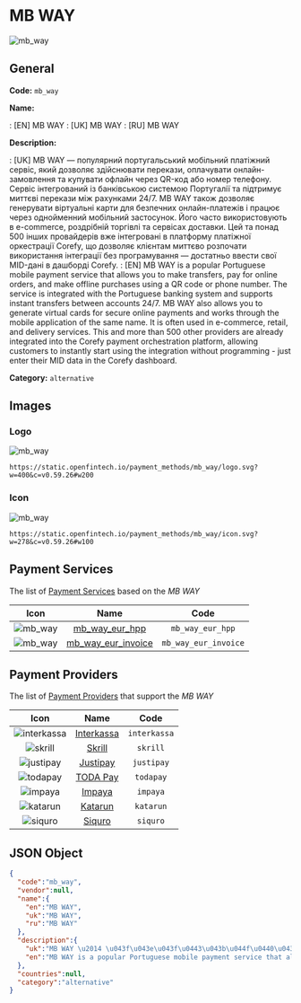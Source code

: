 
# MB WAY 
![mb_way](https://static.openfintech.io/payment_methods/mb_way/logo.svg?w=400&c=v0.59.26#w200)  

## General 
**Code:** `mb_way` 
 
**Name:** 
 
:	[EN] MB WAY 
:	[UK] MB WAY 
:	[RU] MB WAY 
 
**Description:** 
 
: [UK] MB WAY — популярний португальський мобільний платіжний сервіс, який дозволяє здійснювати перекази, оплачувати онлайн-замовлення та купувати офлайн через QR-код або номер телефону. Сервіс інтегрований із банківською системою Португалії та підтримує миттєві перекази між рахунками 24/7. MB WAY також дозволяє генерувати віртуальні карти для безпечних онлайн-платежів і працює через однойменний мобільний застосунок. Його часто використовують в e-commerce, роздрібній торгівлі та сервісах доставки. Цей та понад 500 інших провайдерів вже інтегровані в платформу платіжної оркестрації Corefy, що дозволяє клієнтам миттєво розпочати використання інтеграції без програмування — достатньо ввести свої MID-дані в дашборді Corefy. 
: [EN] MB WAY is a popular Portuguese mobile payment service that allows you to make transfers, pay for online orders, and make offline purchases using a QR code or phone number. The service is integrated with the Portuguese banking system and supports instant transfers between accounts 24/7. MB WAY also allows you to generate virtual cards for secure online payments and works through the mobile application of the same name. It is often used in e-commerce, retail, and delivery services. This and more than 500 other providers are already integrated into the Corefy payment orchestration platform, allowing customers to instantly start using the integration without programming - just enter their MID data in the Corefy dashboard. 
 
**Category:** `alternative` 
 

## Images 

### Logo 
![mb_way](https://static.openfintech.io/payment_methods/mb_way/logo.svg?w=400&c=v0.59.26#w200)  

```
https://static.openfintech.io/payment_methods/mb_way/logo.svg?w=400&c=v0.59.26#w200
```  

### Icon 
![mb_way](https://static.openfintech.io/payment_methods/mb_way/icon.svg?w=278&c=v0.59.26#w100)  

```
https://static.openfintech.io/payment_methods/mb_way/icon.svg?w=278&c=v0.59.26#w100
```  

## Payment Services 
 
The list of [Payment Services](/payment-services/) based on the _MB WAY_ 

|Icon|Name|Code| 
|:---:|:---:|:---:| 
|![mb_way](https://static.openfintech.io/payment_methods/mb_way/icon.svg?w=278&c=v0.59.26#w100) |[mb_way_eur_hpp](/payment-services/mb_way_eur_hpp/)|`mb_way_eur_hpp`| 
|![mb_way](https://static.openfintech.io/payment_methods/mb_way/icon.svg?w=278&c=v0.59.26#w100) |[mb_way_eur_invoice](/payment-services/mb_way_eur_invoice/)|`mb_way_eur_invoice`| 
 

## Payment Providers 
 
The list of [Payment Providers](/payment-providers/) that support the _MB WAY_ 

|Icon|Name|Code| 
|:---:|:---:|:---:| 
|![interkassa](https://static.openfintech.io/payment_providers/interkassa/icon.svg?w=278&c=v0.59.26#w100) |[Interkassa](/payment-providers/interkassa/)|`interkassa`| 
|![skrill](https://static.openfintech.io/payment_providers/skrill/icon.svg?w=278&c=v0.59.26#w100) |[Skrill](/payment-providers/skrill/)|`skrill`| 
|![justipay](https://static.openfintech.io/payment_providers/justipay/icon.png?w=278&c=v0.59.26#w100) |[Justipay](/payment-providers/justipay/)|`justipay`| 
|![todapay](https://static.openfintech.io/payment_providers/todapay/icon.svg?w=278&c=v0.59.26#w100) |[TODA Pay](/payment-providers/todapay/)|`todapay`| 
|![impaya](https://static.openfintech.io/payment_providers/impaya/icon.png?w=278&c=v0.59.26#w100) |[Impaya](/payment-providers/impaya/)|`impaya`| 
|![katarun](https://static.openfintech.io/payment_providers/katarun/icon.png?w=278&c=v0.59.26#w100) |[Katarun](/payment-providers/katarun/)|`katarun`| 
|![siquro](https://static.openfintech.io/payment_providers/siquro/icon.png?w=278&c=v0.59.26#w100) |[Siquro](/payment-providers/siquro/)|`siquro`| 
 

## JSON Object 

```json
{
  "code":"mb_way",
  "vendor":null,
  "name":{
    "en":"MB WAY",
    "uk":"MB WAY",
    "ru":"MB WAY"
  },
  "description":{
    "uk":"MB WAY \u2014 \u043f\u043e\u043f\u0443\u043b\u044f\u0440\u043d\u0438\u0439 \u043f\u043e\u0440\u0442\u0443\u0433\u0430\u043b\u044c\u0441\u044c\u043a\u0438\u0439 \u043c\u043e\u0431\u0456\u043b\u044c\u043d\u0438\u0439 \u043f\u043b\u0430\u0442\u0456\u0436\u043d\u0438\u0439 \u0441\u0435\u0440\u0432\u0456\u0441, \u044f\u043a\u0438\u0439 \u0434\u043e\u0437\u0432\u043e\u043b\u044f\u0454 \u0437\u0434\u0456\u0439\u0441\u043d\u044e\u0432\u0430\u0442\u0438 \u043f\u0435\u0440\u0435\u043a\u0430\u0437\u0438, \u043e\u043f\u043b\u0430\u0447\u0443\u0432\u0430\u0442\u0438 \u043e\u043d\u043b\u0430\u0439\u043d-\u0437\u0430\u043c\u043e\u0432\u043b\u0435\u043d\u043d\u044f \u0442\u0430 \u043a\u0443\u043f\u0443\u0432\u0430\u0442\u0438 \u043e\u0444\u043b\u0430\u0439\u043d \u0447\u0435\u0440\u0435\u0437 QR-\u043a\u043e\u0434 \u0430\u0431\u043e \u043d\u043e\u043c\u0435\u0440 \u0442\u0435\u043b\u0435\u0444\u043e\u043d\u0443. \u0421\u0435\u0440\u0432\u0456\u0441 \u0456\u043d\u0442\u0435\u0433\u0440\u043e\u0432\u0430\u043d\u0438\u0439 \u0456\u0437 \u0431\u0430\u043d\u043a\u0456\u0432\u0441\u044c\u043a\u043e\u044e \u0441\u0438\u0441\u0442\u0435\u043c\u043e\u044e \u041f\u043e\u0440\u0442\u0443\u0433\u0430\u043b\u0456\u0457 \u0442\u0430 \u043f\u0456\u0434\u0442\u0440\u0438\u043c\u0443\u0454 \u043c\u0438\u0442\u0442\u0454\u0432\u0456 \u043f\u0435\u0440\u0435\u043a\u0430\u0437\u0438 \u043c\u0456\u0436 \u0440\u0430\u0445\u0443\u043d\u043a\u0430\u043c\u0438 24\/7. MB WAY \u0442\u0430\u043a\u043e\u0436 \u0434\u043e\u0437\u0432\u043e\u043b\u044f\u0454 \u0433\u0435\u043d\u0435\u0440\u0443\u0432\u0430\u0442\u0438 \u0432\u0456\u0440\u0442\u0443\u0430\u043b\u044c\u043d\u0456 \u043a\u0430\u0440\u0442\u0438 \u0434\u043b\u044f \u0431\u0435\u0437\u043f\u0435\u0447\u043d\u0438\u0445 \u043e\u043d\u043b\u0430\u0439\u043d-\u043f\u043b\u0430\u0442\u0435\u0436\u0456\u0432 \u0456 \u043f\u0440\u0430\u0446\u044e\u0454 \u0447\u0435\u0440\u0435\u0437 \u043e\u0434\u043d\u043e\u0439\u043c\u0435\u043d\u043d\u0438\u0439 \u043c\u043e\u0431\u0456\u043b\u044c\u043d\u0438\u0439 \u0437\u0430\u0441\u0442\u043e\u0441\u0443\u043d\u043e\u043a. \u0419\u043e\u0433\u043e \u0447\u0430\u0441\u0442\u043e \u0432\u0438\u043a\u043e\u0440\u0438\u0441\u0442\u043e\u0432\u0443\u044e\u0442\u044c \u0432 e-commerce, \u0440\u043e\u0437\u0434\u0440\u0456\u0431\u043d\u0456\u0439 \u0442\u043e\u0440\u0433\u0456\u0432\u043b\u0456 \u0442\u0430 \u0441\u0435\u0440\u0432\u0456\u0441\u0430\u0445 \u0434\u043e\u0441\u0442\u0430\u0432\u043a\u0438. \u0426\u0435\u0439 \u0442\u0430 \u043f\u043e\u043d\u0430\u0434 500 \u0456\u043d\u0448\u0438\u0445 \u043f\u0440\u043e\u0432\u0430\u0439\u0434\u0435\u0440\u0456\u0432 \u0432\u0436\u0435 \u0456\u043d\u0442\u0435\u0433\u0440\u043e\u0432\u0430\u043d\u0456 \u0432 \u043f\u043b\u0430\u0442\u0444\u043e\u0440\u043c\u0443 \u043f\u043b\u0430\u0442\u0456\u0436\u043d\u043e\u0457 \u043e\u0440\u043a\u0435\u0441\u0442\u0440\u0430\u0446\u0456\u0457 Corefy, \u0449\u043e \u0434\u043e\u0437\u0432\u043e\u043b\u044f\u0454 \u043a\u043b\u0456\u0454\u043d\u0442\u0430\u043c \u043c\u0438\u0442\u0442\u0454\u0432\u043e \u0440\u043e\u0437\u043f\u043e\u0447\u0430\u0442\u0438 \u0432\u0438\u043a\u043e\u0440\u0438\u0441\u0442\u0430\u043d\u043d\u044f \u0456\u043d\u0442\u0435\u0433\u0440\u0430\u0446\u0456\u0457 \u0431\u0435\u0437 \u043f\u0440\u043e\u0433\u0440\u0430\u043c\u0443\u0432\u0430\u043d\u043d\u044f \u2014 \u0434\u043e\u0441\u0442\u0430\u0442\u043d\u044c\u043e \u0432\u0432\u0435\u0441\u0442\u0438 \u0441\u0432\u043e\u0457 MID-\u0434\u0430\u043d\u0456 \u0432 \u0434\u0430\u0448\u0431\u043e\u0440\u0434\u0456 Corefy.",
    "en":"MB WAY is a popular Portuguese mobile payment service that allows you to make transfers, pay for online orders, and make offline purchases using a QR code or phone number. The service is integrated with the Portuguese banking system and supports instant transfers between accounts 24\/7. MB WAY also allows you to generate virtual cards for secure online payments and works through the mobile application of the same name. It is often used in e-commerce, retail, and delivery services. This and more than 500 other providers are already integrated into the Corefy payment orchestration platform, allowing customers to instantly start using the integration without programming - just enter their MID data in the Corefy dashboard."
  },
  "countries":null,
  "category":"alternative"
}
```  
